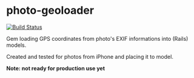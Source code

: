 photo-geoloader
===============

[![Build Status](https://travis-ci.org/aufi/photo-geoloader.png)](https://travis-ci.org/aufi/photo-geoloader)

Gem loading GPS coordinates from photo's EXIF informations into (Rails) models.

Created and tested for photos from iPhone and placing it to model.

**Note: not ready for production use yet**
